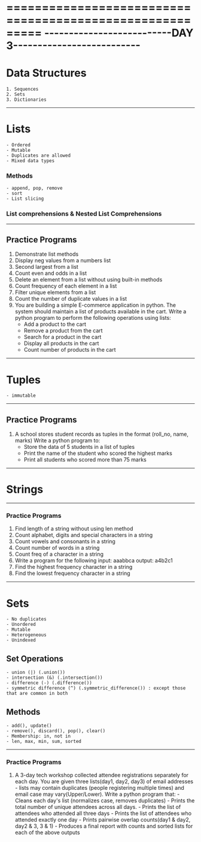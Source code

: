 =========================================================
--------------------------DAY 3--------------------------
=========================================================

# Data Structures

    1. Sequences
    2. Sets
    3. Dictionaries

---------------------------------------------------------

# Lists

    - Ordered
    - Mutable
    - Duplicates are allowed
    - Mixed data types

### Methods

    - append, pop, remove
    - sort
    - List slicing

### List comprehensions & Nested List Comprehensions

---------------------------------------------------------

## Practice Programs

1. Demonstrate list methods
2. Display neg values from a numbers list
3. Second largest from a list
4. Count even and odds in a list
5. Delete an element from a list without using built-in methods
6. Count frequency of each element in a list
7. Filter unique elements from a list
8. Count the number of duplicate values in a list
9. You are building a simple E-commerce application in python. The system should maintain a list of products available in the cart. Write a python program to perform the following operations using lists:
   - Add a product to the cart
   - Remove a product from the cart
   - Search for a product in the cart
   - Display all products in the cart
   - Count number of products in the cart

---------------------------------------------------------

# Tuples

    - immutable

---------------------------------------------------------

## Practice Programs
1) A school stores student records as tuples in the format (roll_no, name, marks)
    Write a python program to:
    - Store the data of 5 students in a list of tuples
    - Print the name of the student who scored the highest marks
    - Print all students who scored more than 75 marks

---------------------------------------------------------
# Strings

---------------------------------------------------------
### Practice Programs
1) Find length of a string without using len method
2) Count alphabet, digits and special characters in a string
3) Count vowels and consonants in a string
4) Count number of words in a string
5) Count freq of a character in a string
6) Write a program for the following
    input: aaabbca
    output: a4b2c1
7) Find the highest frequency character in a string
8) Find the lowest frequency character in a string

---------------------------------------------------------
# Sets
    - No duplicates
    - Unordered
    - Mutable
    - Heterogeneous
    - Unindexed

## Set Operations
    - union (|) (.union())
    - intersection (&) (.intersection())
    - difference (-) (.difference())
    - symmetric difference (^) (.symmetric_difference()) : except those that are common in both
## Methods
    - add(), update()
    - remove(), discard(), pop(), clear()
    - Membership: in, not in
    - len, max, min, sum, sorted

---------------------------------------------------------
### Practice Programs
1) A 3-day tech workshop collected attendee registrations separately for each day. You are given three lists(day1, day2, day3) of email addresses - lists may contain duplicates (people registering multiple times) and email case may vary(Upper/Lower).
    Write a python program that:
        - Cleans each day's list (normalizes case, removes duplicates)
        - Prints the total number of unique attendees across all days.
        - Prints the list of attendees who attended all three days
        - Prints the list of attendees who attended exactly one day
        - Prints pairwise overlap counts(day1 & day2, day2 & 3, 3 & 1)
        - Produces a final report with counts and sorted lists for each of the above outputs

